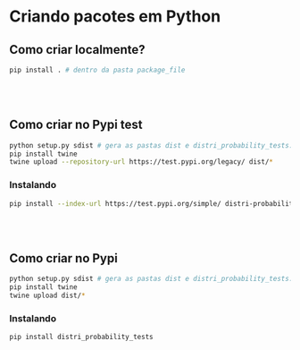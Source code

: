 # Criando pacotes em Python

## Como criar localmente?
```sh
pip install . # dentro da pasta package_file
```

<br><br>

## Como criar no Pypi test
```sh
python setup.py sdist # gera as pastas dist e distri_probability_tests.egg-info
pip install twine
twine upload --repository-url https://test.pypi.org/legacy/ dist/*
```

### Instalando
```sh
pip install --index-url https://test.pypi.org/simple/ distri-probability-tests
```

<br><br>

## Como criar no Pypi
```sh
python setup.py sdist # gera as pastas dist e distri_probability_tests.egg-info
pip install twine
twine upload dist/*
```

### Instalando
```sh
pip install distri_probability_tests
```
